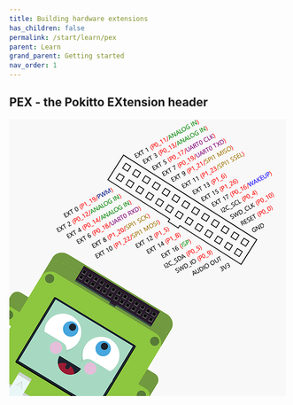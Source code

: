 ```yaml
---
title: Building hardware extensions
has_children: false
permalink: /start/learn/pex
parent: Learn
grand_parent: Getting started
nav_order: 1
---
```


## PEX - the Pokitto EXtension header

<img src="assets/images/pex.png">
